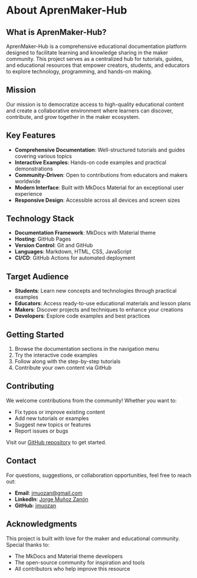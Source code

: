 # About AprenMaker-Hub

## What is AprenMaker-Hub?

AprenMaker-Hub is a comprehensive educational documentation platform designed to facilitate learning and knowledge sharing in the maker community. This project serves as a centralized hub for tutorials, guides, and educational resources that empower creators, students, and educators to explore technology, programming, and hands-on making.

## Mission

Our mission is to democratize access to high-quality educational content and create a collaborative environment where learners can discover, contribute, and grow together in the maker ecosystem.

## Key Features

- **Comprehensive Documentation**: Well-structured tutorials and guides covering various topics
- **Interactive Examples**: Hands-on code examples and practical demonstrations
- **Community-Driven**: Open to contributions from educators and makers worldwide
- **Modern Interface**: Built with MkDocs Material for an exceptional user experience
- **Responsive Design**: Accessible across all devices and screen sizes

## Technology Stack

- **Documentation Framework**: MkDocs with Material theme
- **Hosting**: GitHub Pages
- **Version Control**: Git and GitHub
- **Languages**: Markdown, HTML, CSS, JavaScript
- **CI/CD**: GitHub Actions for automated deployment

## Target Audience

- **Students**: Learn new concepts and technologies through practical examples
- **Educators**: Access ready-to-use educational materials and lesson plans
- **Makers**: Discover projects and techniques to enhance your creations
- **Developers**: Explore code examples and best practices

## Getting Started

1. Browse the documentation sections in the navigation menu
2. Try the interactive code examples
3. Follow along with the step-by-step tutorials
4. Contribute your own content via GitHub

## Contributing

We welcome contributions from the community! Whether you want to:

- Fix typos or improve existing content
- Add new tutorials or examples
- Suggest new topics or features
- Report issues or bugs

Visit our [GitHub repository](https://github.com/jmuozan/AprenMaker-Hub) to get started.

## Contact

For questions, suggestions, or collaboration opportunities, feel free to reach out:

- **Email**: jmuozan@gmail.com
- **LinkedIn**: [Jorge Muñoz Zanón](https://www.linkedin.com/in/jorgemunozzanon/)
- **GitHub**: [jmuozan](https://github.com/jmuozan)

## Acknowledgments

This project is built with love for the maker and educational community. Special thanks to:

- The MkDocs and Material theme developers
- The open-source community for inspiration and tools
- All contributors who help improve this resource
